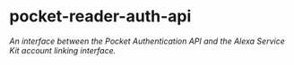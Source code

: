 # pocket-reader-auth-api

_An interface between the Pocket Authentication API and the Alexa Service Kit account linking interface._
